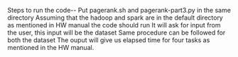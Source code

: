 
Steps to run the code--
Put pagerank.sh and pagerank-part3.py in the same directory
Assuming that the hadoop and spark are in the default directory as mentioned in HW manual the code should run
It will ask for input from the user, this input will be the dataset
Same procedure can be followed for both the dataset
The ouput will give us elapsed time for four tasks as mentioned in the HW manual. 
